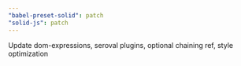 ```yaml
---
"babel-preset-solid": patch
"solid-js": patch
---
```


Update dom-expressions, seroval plugins, optional chaining ref, style optimization
